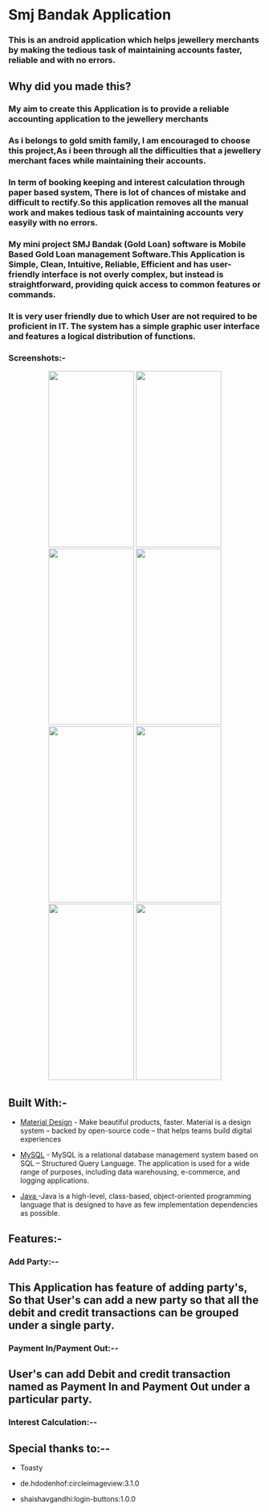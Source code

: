 # Smj Bandak Application


### This is an android application which helps jewellery merchants by making the tedious task of maintaining accounts faster, reliable and with no errors.

## Why did you made this?
### My aim to create this Application is to provide a reliable accounting application to the  jewellery merchants
### As i belongs to gold smith family, I am encouraged to choose this project,As i been through all the difficulties that a jewellery merchant faces while maintaining their accounts. 
### In term of booking keeping and interest calculation through paper based system, There is lot of chances of mistake and difficult to rectify.So this application removes all the manual work and makes tedious task of maintaining accounts very easyily with no errors.
### My mini project SMJ Bandak (Gold Loan) software is  Mobile Based Gold Loan management Software.This Application  is Simple, Clean, Intuitive, Reliable, Efficient and has  user-friendly interface is not overly complex, but instead is straightforward, providing quick access to common features or commands.
### It is very user friendly due to which User are not required to be proficient in IT. The system has a simple graphic user interface and features a logical distribution of functions.

### Screenshots:-
<p align="center">

 <img src="https://user-images.githubusercontent.com/91082323/136706648-c4c22cec-4448-42e6-91ab-4aa49bf93feb.jpg" width="170" height="350">
<img src="https://user-images.githubusercontent.com/91082323/136706649-66405932-6b2a-4b7a-9810-775a0fa7c75f.jpg" width="170" height="350">
<img src="https://user-images.githubusercontent.com/91082323/136706650-59900527-b5f3-4a7c-90f8-9274bc0352be.jpg " width="170" height="350">
<img src="https://user-images.githubusercontent.com/91082323/136706652-0e24b657-0dc7-48cb-9dca-40255267f999.jpg" width="170" height="350">
<img src="https://user-images.githubusercontent.com/91082323/136706653-7b3ee096-85b7-4305-8334-8602ad74134b.jpg" width="170" height="350">
<img src="https://user-images.githubusercontent.com/91082323/136706655-047722d9-b166-4b10-80a2-1685a514f491.jpg" width="170" height="350">
<img src="https://user-images.githubusercontent.com/91082323/136706656-04bdac9a-871f-42da-a04e-e452bfc9e7e8.jpg" width="170" height="350">
<img src="https://user-images.githubusercontent.com/91082323/136706658-de72db01-866e-42ad-b9ae-692a028f79cf.jpg" width="170" height="350">
</p>

## Built With:-

* [Material Design](https://material.io/) - Make beautiful products, faster. Material is a design system – backed by open-source code – that helps teams build digital experiences

* [MySQL](https://www.mysql.com/) - MySQL is a relational database management system based on SQL – Structured Query Language. The application is used for a wide range of purposes, including data warehousing, e-commerce, and logging applications.

* [Java ](https://www.java.com/en/)-Java is a high-level, class-based, object-oriented programming language that is designed to have as few implementation dependencies as possible.
## Features:-

### Add Party:--
## This Application has feature of adding party's, So that User's can add a new party so that all the debit and credit transactions can be grouped under a single party.

### Payment In/Payment Out:--
## User's can add Debit and credit transaction named as Payment In and Payment Out under a particular party.

### Interest Calculation:--


## Special thanks to:--

* Toasty

* de.hdodenhof:circleimageview:3.1.0

* shaishavgandhi:login-buttons:1.0.0


